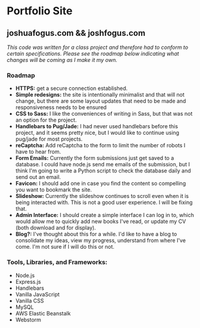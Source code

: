 # Portfolio Site
## joshuafogus.com && joshfogus.com
*This code was written for a class project and therefore had 
to conform to certain specifications.  Please see the roadmap
below indicating what changes will be coming as I make it
my own.*

### Roadmap
* **HTTPS:** get a secure connection established.
* **Simple redesigns:** the site is intentionally minimalist and that will not change,
  but there are some layout updates that need to be made and responsiveness needs to
  be ensured
* **CSS to Sass:** I like the conveniences of writing in Sass, but that was not an
  option for the project.
* **Handlebars to Pug/Jade:** I had never used handlebars before this project, and it
  seems pretty nice, but I would like to continue using pug/jade for most projects.
* **reCaptcha:** Add reCaptcha to the form to limit the number of robots I have to
  hear from.
* **Form Emails:** Currently the form submissions just get saved to a database. I could
  have node.js send me emails of the submission, but I think I'm going to write a
  Python script to check the database daily and send out an email.
* **Favicon:** I should add one in case you find the content so compelling you want
  to bookmark the site.
* **Slideshow:** Currently the slideshow continues to scroll even when it is being
  interacted with.  This is not a good user experience.  I will be fixing that.
* **Admin Interface:** I should create a simple interface I can log in to, which
  would allow me to quickly add new books I've read, or update my CV (both download
  and for display).
* **Blog?:** I've thought about this for a while. I'd like to have a blog to
  consolidate my ideas, view my progress, understand from where I've come.  I'm
  not sure if I will do this or not.
  
### Tools, Libraries, and Frameworks:
* Node.js
* Express.js
* Handlebars
* Vanilla JavaScript
* Vanilla CSS
* MySQL
* AWS Elastic Beanstalk
* Webstorm 
